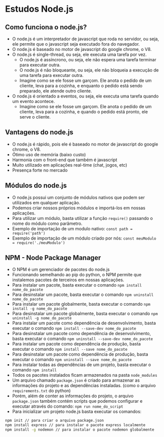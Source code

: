 # Estudos Node.js

## Como funciona o node.js?

- O node.js é um interpretador de javascript que roda no servidor, ou seja, ele permite que o javascript seja executado fora do navegador.
- O node.js é baseado no motor de javascript do google chrome, o V8.
- O node.js é single-thread, ou seja, ele executa uma tarefa por vez.
  - O node.js é assíncrono, ou seja, ele não espera uma tarefa terminar para executar outra.
  - O node.js é não bloqueante, ou seja, ele não bloqueia a execução de uma tarefa para executar outra.
  - Imagine como se ele fosse um garçom. Ele anota o pedido de um cliente, leva para a cozinha, e enquanto o pedido está sendo preparado, ele atende outro cliente.
- O node.js é orientado a eventos, ou seja, ele executa uma tarefa quando um evento acontece.
  - Imagine como se ele fosse um garçom. Ele anota o pedido de um cliente, leva para a cozinha, e quando o pedido está pronto, ele serve o cliente.

## Vantagens do node.js

- O node.js é rápido, pois ele é baseado no motor de javascript do google chrome, o V8.
- Ótimo uso de memória (baixo custo)
- Harmonia com o front-end que também é javascript
- Muito utilizado em aplicações real-time (chat, jogos, etc)
- Presença forte no mercado

## Módulos do node.js

- O node.js possui um conjunto de módulos nativos que podem ser utilizados em qualquer aplicação.
- Podemos criar nossos próprios módulos e importá-los em nossas aplicações.
- Para utilizar um módulo, basta utilizar a função `require()` passando o nome do módulo como parâmetro.
- Exemplo de importação de um modulo nativo: `const path = require('path')`
- Exemplo de importação de um módulo criado por nós: `const meuModulo = require('./meuModulo')`

## NPM - Node Package Manager

- O NPM é um gerenciador de pacotes do node.js
- Funcionando semelhando ao pip do python, o NPM permite que instalemos pacotes de terceiros em nossas aplicações.
- Para instalar um pacote, basta executar o comando `npm install nome_do_pacote`
- Para desinstalar um pacote, basta executar o comando `npm uninstall nome_do_pacote`
- Para instalar um pacote globalmente, basta executar o comando `npm install -g nome_do_pacote`
- Para desinstalar um pacote globalmente, basta executar o comando `npm uninstall -g nome_do_pacote`
- Para instalar um pacote como dependência de desenvolvimento, basta executar o comando `npm install --save-dev nome_do_pacote`
- Para desinstalar um pacote como dependência de desenvolvimento, basta executar o comando `npm uninstall --save-dev nome_do_pacote`
- Para instalar um pacote como dependência de produção, basta executar o comando `npm install --save nome_do_pacote`
- Para desinstalar um pacote como dependência de produção, basta executar o comando `npm uninstall --save nome_do_pacote`
- Para instalar todas as dependências de um projeto, basta executar o comando `npm install`
- Todos os pacotes instalados ficam armazenados na pasta `node_modules`
- Um arquivo chamado `package.json` é criado para armazenar as informações do projeto e as dependências instaladas. (como o arquivo `requirements.txt` do python)
- Porém, além de conter as informações do projeto, o arquivo `package.json` também contém scripts que podemos configurar e executar através do comando: `npm run nome_do_script`
- Para inicializar um projeto node.js basta executar os comandos:

```bash
npm init // para criar o arquivo package.json
npm install express // para instalar o pacote express localmente
npm install -g nodemon // para instalar o pacote nodemon globalmente
```
